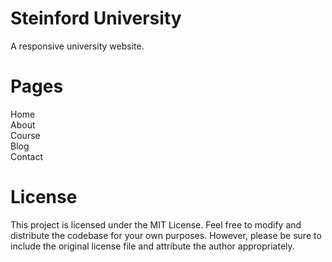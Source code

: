 <h1>Steinford University</h1>
A responsive university website.


<h1>Pages</h1>
Home<br>
About<br>
Course<br>
Blog<br>
Contact<br>


<h1>License</h1>
This project is licensed under the MIT License. Feel free to modify and distribute the codebase for your own purposes. However, please be sure to include the original license file and attribute the author appropriately.
